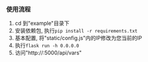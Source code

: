 ### 使用流程

1. cd 到"example"目录下
2. 安装依赖包, 执行``pip install -r requirements.txt``
3. 基本配置, 将"static/config.js"内的IP修改为您当前的IP
4. 执行``flask run -h 0.0.0.0``
5. 访问"http://<your ip address>:5000/api/vars"


